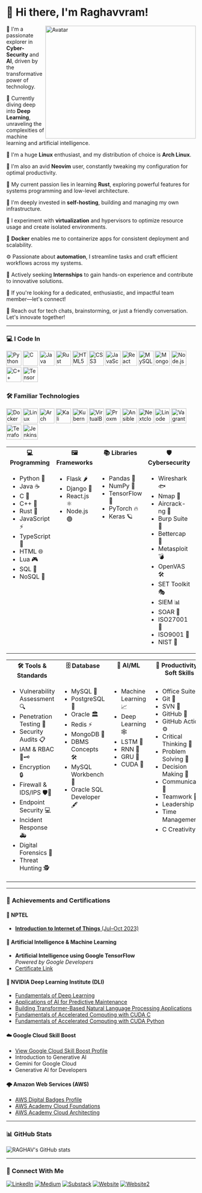 
# 👋 Hi there, I'm Raghavvram!

<img align="right" width="400" height="300" src="https://repository-images.githubusercontent.com/344653306/e76e2176-800f-456d-be07-93e8f3da59d8" alt="Avatar">


🚀 I'm a passionate explorer in <strong>Cyber-Security</strong> and <strong>AI</strong>, driven by the transformative power of technology.

🧠 Currently diving deep into <strong>Deep Learning</strong>, unraveling the complexities of machine learning and artificial intelligence.

🐧 I'm a huge <strong>Linux</strong> enthusiast, and my distribution of choice is <strong>Arch Linux</strong>.

📝 I'm also an avid <strong>Neovim</strong> user, constantly tweaking my configuration for optimal productivity.

🦀 My current passion lies in learning <strong>Rust</strong>, exploring powerful features for systems programming and low-level architecture.

📡 I'm deeply invested in <strong>self-hosting</strong>, building and managing my own infrastructure.

🧪 I experiment with <strong>virtualization</strong> and hypervisors to optimize resource usage and create isolated environments.

🐳 <strong>Docker</strong> enables me to containerize apps for consistent deployment and scalability.

⚙️ Passionate about <strong>automation</strong>, I streamline tasks and craft efficient workflows across my systems.

🎯 Actively seeking <strong>Internships</strong> to gain hands-on experience and contribute to innovative solutions.

🤝 If you're looking for a dedicated, enthusiastic, and impactful team member—let's connect!

💬 Reach out for tech chats, brainstorming, or just a friendly conversation. Let's innovate together!


---

### 💻 I Code In

<img height="40" width="40" src="https://img.icons8.com/color/48/000000/python.png" alt="Python" title="Python"/> <img height="40" width="40" src="https://img.icons8.com/color/48/000000/c-programming.png" alt="C" title="C"/> <img height="40" width="40" src="https://img.icons8.com/color/48/000000/java-coffee-cup-logo.png" alt="Java" title="Java"/> <img width="40" height="40" src="https://img.icons8.com/external-tal-revivo-bold-tal-revivo/48/FA5252/external-rust-is-a-multi-paradigm-system-programming-language-logo-bold-tal-revivo.png" alt="Rust" title="Rust"/> <img height="40" width="40" src="https://img.icons8.com/color/48/000000/html-5.png" alt="HTML5" title="HTML5"/> <img height="40" width="40" src="https://img.icons8.com/color/48/000000/css3.png" alt="CSS3" title="CSS3"/> <img height="40" width="40" src="https://img.icons8.com/color/48/000000/javascript.png" alt="JavaScript" title="JavaScript"/> <img height="40" width="40" src="https://img.icons8.com/color/48/000000/react-native.png" alt="React" title="React"/> <img height="40" width="40" src="https://img.icons8.com/color/48/000000/mysql-logo.png" alt="MySQL" title="MySQL"/> <img height="40" width="40" src="https://img.icons8.com/color/48/000000/mongodb.png" alt="MongoDB" title="MongoDB"/> <img height="40" width="40" src="https://img.icons8.com/color/48/000000/nodejs.png" alt="Node.js" title="Node.js"/> <img height="40" width="40" src="https://img.icons8.com/color/48/000000/c-plus-plus-logo.png" alt="C++" title="C++"/> <img height="40" width="40" src="https://img.icons8.com/color/48/000000/tensorflow.png" alt="TensorFlow" title="TensorFlow"/>

### 🛠️ Familiar Technologies

<img width="40" height="40" src="https://img.icons8.com/fluency/48/docker.png" alt="Docker" title="Docker"/> <img width="40" height="40" src="https://img.icons8.com/color/48/linux--v1.png" alt="Linux" title="Linux"/> <img width="40" height="40" src="https://img.icons8.com/material-sharp/48/228BE6/arch-linux.png" alt="Arch Linux" title="Arch Linux"/> <img width="40" height="40" src="https://img.icons8.com/plasticine/100/kali-linux.png" alt="Kali Linux" title="Kali Linux"/> <img width="40" height="40" src="https://img.icons8.com/color/48/kubernetes.png" alt="Kubernetes" title="Kubernetes"/> <img width="40" height="40" src="https://img.icons8.com/color/48/virtualbox.png" alt="VirtualBox" title="VirtualBox"/> <img width="40" height="40" src="https://img.icons8.com/color/48/proxmox.png" alt="Proxmox" title="Proxmox"/> <img width="40" height="40" src="https://img.icons8.com/color/48/ansible.png" alt="Ansible" title="Ansible"/> <img width="40" height="40" src="https://img.icons8.com/fluency/48/nextcloud.png" alt="Nextcloud" title="Nextcloud"/> <img width="40" height="40" src="https://img.icons8.com/color/48/linode.png" alt="Linode" title="Linode"/> <img width="40" height="40" src="https://img.icons8.com/external-tal-revivo-shadow-tal-revivo/48/external-vagrant-an-open-source-software-product-for-building-and-maintaining-portable-virtual-software-logo-shadow-tal-revivo.png" alt="Vagrant" title="Vagrant"/> <img width="40" height="40" src="https://img.icons8.com/color/48/terraform.png" alt="Terraform" title="Terraform"/> <img width="40" height="40" src="https://img.icons8.com/color/48/jenkins.png" alt="Jenkins" title="Jenkins"/>


<table>
  <tr>
    <th valign="top">💻 Programming</th>
    <th valign="top">🖼️ Frameworks</th>
    <th valign="top">📚 Libraries</th>
    <th valign="top">🛡️ Cybersecurity</th>
    <th valign="top">☁️ DevOps & Cloud</th>
  </tr>
  <tr>
    <td valign="top">
      <ul>
        <li>Python 🐍</li>
        <li>Java ☕</li>
        <li>C 🔧</li>
        <li>C++ 🔩</li>
        <li>Rust 🦀</li>
        <li>JavaScript ⚡</li>
        <li>TypeScript 📘</li>
        <li>HTML 🌐</li>
        <li>Lua 🎮</li>
        <li>SQL 📄</li>
        <li>NoSQL 📂</li>
      </ul>
    </td>
    <td valign="top">
      <ul>
        <li>Flask 🌶️</li>
        <li>Django 🌱</li>
        <li>React.js ⚛️</li>
        <li>Node.js 🟢</li>
      </ul>
    </td>
    <td valign="top">
      <ul>
        <li>Pandas 🐼</li>
        <li>NumPy 🔢</li>
        <li>TensorFlow 🧠</li>
        <li>PyTorch 🔥</li>
        <li>Keras 🪐</li>
      </ul>
    </td>
    <td valign="top">
      <ul>
        <li>Wireshark 🐟</li>
        <li>Nmap 📡</li>
        <li>Aircrack-ng 📶</li>
        <li>Burp Suite 🍔</li>
        <li>Bettercap 🎯</li>
        <li>Metasploit 💣</li>
        <li>OpenVAS 🛠️</li>
        <li>SET Toolkit 🎭</li>
        <li>SIEM 📊</li>
        <li>SOAR 🚀</li>
        <li>ISO27001 📄</li>
        <li>ISO9001 📄</li>
        <li>NIST 📜</li>
      </ul>
    </td>
    <td valign="top">
      <ul>
        <li>Docker 🐳</li>
        <li>Podman 🛶</li>
        <li>Kubernetes ⚙️</li>
        <li>LXC 📦</li>
        <li>Ansible 🔧</li>
        <li>Serverless ⚡</li>
        <li>Infrastructure as Code 🤖</li>
        <li>Proxmox 🗄️</li>
        <li>VMware 🖥️</li>
        <li>VirtualBox 📦</li>
        <li>KVM 🖥️</li>
        <li>AWS ☁️</li>
        <li>Azure 🔷</li>
        <li>GCP 🌍</li>
      </ul>
    </td>
  </tr>
</table>

<table>
  <tr>
    <th valign="top">🛠️ Tools & Standards</th>
    <th valign="top">🗄️ Database</th>
    <th valign="top">🤖 AI/ML</th>
    <th valign="top">💼 Productivity & Soft Skills</th>
  </tr>
  <tr>
      <td valign="top">
      <ul>
        <li>Vulnerability Assessment 🔍</li>
        <li>Penetration Testing 🎯</li>
        <li>Security Audits 📋</li>
        <li>IAM & RBAC 🔑🗝️</li>
        <li>Encryption 🔒</li>
        <li>Firewall & IDS/IPS 🛡️🚨</li>
        <li>Endpoint Security 💻</li>
        <li>Incident Response 🚑</li>
        <li>Digital Forensics 🔬</li>
        <li>Threat Hunting 🕵️</li>
      </ul>
    </td>
    <td valign="top">
      <ul>
        <li>MySQL 🐬</li>
        <li>PostgreSQL 🐘</li>
        <li>Oracle 🏛️</li>
        <li>Redis ⚡</li>
        <li>MongoDB 🍃</li>
        <li>DBMS Concepts 🛠️</li>
        <li>MySQL Workbench 💼</li>
        <li>Oracle SQL Developer 🖋️</li>
      </ul>
    </td>
    <td valign="top">
      <ul>
        <li>Machine Learning 📈</li>
        <li>Deep Learning 🕸️</li>
        <li>LSTM 🔄</li>
        <li>RNN 🔁</li>
        <li>GRU 🔂</li>
        <li>CUDA 💫</li>
      </ul>
    </td>
    <td valign="top">
      <ul>
        <li>Office Suite 📑</li>
        <li>Git 🌱</li>
        <li>SVN 📝</li>
        <li>GitHub 🐙</li>
        <li>GitHub Actions ⚙️</li>
        <li>Critical Thinking 🤔</li>
        <li>Problem Solving 🧩</li>
        <li>Decision Making 🎯</li>
        <li>Communication 🤝</li>
        <li>Teamwork 🤝</li>
        <li>Leadership 👥</li>
        <li>Time Management ⏳</li>
        <li>C Creativity 🎨</li>
      </ul>
    </td>
  </tr>
</table>


---


### 🏅 **Achievements and Certifications**

#### 📘 NPTEL
- [**Introduction to Internet of Things** (Jul–Oct 2023)](https://drive.google.com/file/d/1_8l72bhxB35MXGeZppLWWEo8ykHBnY-r/view?usp=sharing)

#### 🤖 Artificial Intelligence & Machine Learning
- **Artificial Intelligence using Google TensorFlow**  
  _Powered by Google Developers_
- [Certificate Link](https://drive.google.com/file/d/17brZ1Qvs-VYqR-rUsIfWZr9BKf2uiMyu/view?usp=sharing)

#### 🧠 NVIDIA Deep Learning Institute (DLI)
- [Fundamentals of Deep Learning](https://learn.nvidia.com/certificates?id=x7gc1C9tR-mdSnrpQsyM1w)
- [Applications of AI for Predictive Maintenance](https://learn.nvidia.com/certificates?id=04pQI7KJQuy8PduoXxd9zQ)
- [Building Transformer-Based Natural Language Processing Applications](https://learn.nvidia.com/certificates?id=Hv3OeWo2Sw2y4NWwegHrvQ)
- [Fundamentals of Accelerated Computing with CUDA C](https://learn.nvidia.com/certificates?id=hSF92iLBRJ21b3wRf3bxOw)
- [Fundamentals of Accelerated Computing with CUDA Python](https://learn.nvidia.com/certificates?id=KY9tYl8PSsqBjx2wUTHeKA)

#### ☁️ Google Cloud Skill Boost
- [View Google Cloud Skill Boost Profile](https://www.cloudskillsboost.google/public_profiles/770fd0fd-9fac-4687-9917-c464f8aaea18)
- Introduction to Generative AI  
- Gemini for Google Cloud  
- Generative AI for Developers

#### 🌩️ Amazon Web Services (AWS)
- [AWS Digital Badges Profile](https://www.credly.com/users/raghavvram-johnson/badges#credly)
- [AWS Academy Cloud Foundations](https://drive.google.com/file/d/1woxthl9mV4RJINqFvi90YeE4rhJ7H0Hi/view)
- [AWS Academy Cloud Architecting](https://drive.google.com/file/d/1v_3rMq4_0e1RljPPE1fz9w4ZdSNzxAiU/view)

---

### 📊 GitHub Stats

![RAGHAV's GitHub stats](https://github-readme-stats.vercel.app/api?username=Raghavvram&show_icons=true&theme=radical)

<!-- You can uncomment the line below for top languages stats if you wish -->
<!-- ![Top Langs](https://github-readme-stats.vercel.app/api/top-langs/?username=Raghavvram&size_weight=0.5&count_weight=0.5&theme=radical) -->

---

### 🤝 Connect With Me

[<img alt="LinkedIn" src="https://custom-icon-badges.demolab.com/badge/LinkedIn-0A66C2?logo=linkedin-white&logoColor=fff">](https://www.linkedin.com/in/raghavvram/)
[<img alt="Medium" src="https://img.shields.io/badge/Medium-%23000000.svg?logo=medium&logoColor=white)">](https://medium.com/@raghavvram)
[<img alt="Substack" src="https://img.shields.io/badge/Substack-FF6719?logo=substack&logoColor=fff">](https://substack.com/@raghavvram)
[<img alt="Website" src="https://img.shields.io/badge/Vercel-%23000000.svg?logo=vercel&logoColor=white">](https://resume-professional-rho.vercel.app/)
[<img alt="Website2" src="https://img.shields.io/badge/GitHub-%23121011.svg?logo=github&logoColor=white">](https://raghavvram.github.io/static-resume-prof/)
